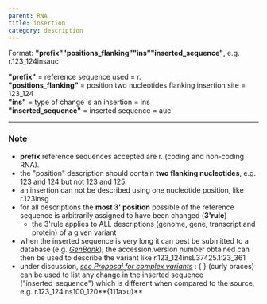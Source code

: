 ```yaml
---
parent: RNA
title: insertion
category: description
---
```


Format: **"prefix""positions_flanking""ins""inserted_sequence"**,  e.g. r.123\_124insauc

**"prefix"**  =  reference sequence used  =  r.<br>
**"positions_flanking"**  =  position two nucleotides flanking insertion site  =  123\_124<br>
**"ins"**  =  type of change is an insertion  =  ins<br> 
**"inserted_sequence"**  =  inserted sequence  =  auc

---

### Note

*	**prefix** reference sequences accepted are r. (coding and non-coding RNA).
*	the "position" description should contain **two flanking nucleotides**, e.g. 123 and 124 but not 123 and 125.
*	an insertion can not be described using one nucleotide position, like r.123insg
*	for all descriptions the **most 3' position** possible of the reference sequence is arbitrarily assigned to have been changed (**3'rule**)
	*	the 3'rule applies to ALL descriptions (genome, gene, transcript and protein) of a given variant
*	when the inserted sequence is very long it can best be submitted to a database (e.g. [_GenBank_](http://www.ncbi.nlm.nih.gov/genbank/submit/)); the accession.version number obtained can then be used to describe the variant like r.123\_124insL37425.1:23\_361 
*	under discussion, [_see Proposal for complex variants_](http://www.hgvs.org/mutnomen/HGVS_extend_PT.doc)
	:	{ } (curly braces) can be used to list any change in the inserted sequence ("inserted_sequence") which is different when compared to the source, e.g. r.123\_124ins100\_120**{111a>u}**
